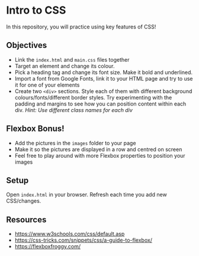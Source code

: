 # Intro to CSS

In this repository, you will practice using key features of CSS!

## Objectives
- Link the `index.html` and `main.css` files together
- Target an element and change its colour.
- Pick a heading tag and change its font size. Make it bold and underlined.
- Import a font from Google Fonts, link it to your HTML page and try to use it for one of your elements
- Create two `<div>` sections. Style each of them with different background colours/fonts/different border styles. Try experimenting with the padding and margins to see how you can position content within each div. *Hint:  Use different class names for each div*

## Flexbox Bonus!
- Add the pictures in the `images` folder to your page
- Make it so the pictures are displayed in a row and centred on screen
- Feel free to play around with more Flexbox properties to position your images

## Setup
Open `index.html` in your browser. Refresh each time you add new CSS/changes.

## Resources
- https://www.w3schools.com/css/default.asp
- https://css-tricks.com/snippets/css/a-guide-to-flexbox/
- https://flexboxfroggy.com/ 
